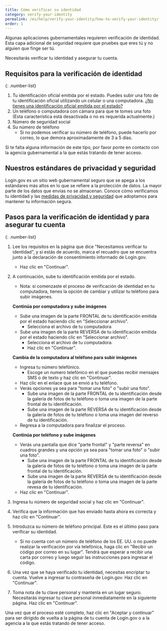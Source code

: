 ```yaml
---
title: Cómo verificar su identidad
category: verify-your-identity
permalink: /es/help/verify-your-identity/how-to-verify-your-identity/
order: 1
---
```


Algunas aplicaciones gubernamentales requieren verificación de identidad. Esta capa adicional de seguridad requiere que pruebes que eres tú y no alguien que finge ser tú.

Necesitarás verificar tu identidad y asegurar tu cuenta.

## Requisitos para la verificación de identidad

{: .number-list}
1. Tu identificación oficial emitida por el estado. Puedes subir una foto de tu identificación oficial utilizando un celular o una computadora. [¿No tienes una identificación oficial emitida por el estado?](/es/help/verify-your-identity/accepted-state-issued-identification/)
1. Un teléfono o computadora con cámara para que te tomes una foto (Esta característica está desactivada o no es requerida actualmente.)
1. Número de seguridad social
1. Su número de teléfono
    * Si no podemos verificar su número de teléfono, puede hacerlo por correo, lo que demora aproximadamente de 3 a 5 días.

Si te falta alguna información de este tipo, por favor ponte en contacto con la agencia gubernamental a la que estás tratando de tener acceso.

## Nuestros estándares de privacidad y seguridad
Login.gov es un sitio web gubernamental seguro que se apega a los estándares más altos en lo que se refiere a la protección de datos. La mayor parte de los datos que envías no se almacenan. Conoce cómo verificamos tu identidad y las [medidas de privacidad y seguridad](/es/policy/) que adoptamos para mantener tu información segura.

## Pasos para la verificación de identidad y para asegurar tu cuenta

{: .number-list}
1. Lee los requisitos en la página que dice "Necesitamos verificar tu identidad", y si estás de acuerdo, marca el recuadro que se encuentra junto a la declaración de consentimiento informado de Login.gov.
    * Haz clic en "Continuar".
1. A continuación, sube tu identificación emitida por el estado.
    * Nota: si comenzaste el proceso de verificación de identidad en tu computadora, tienes la opción de cambiar y utilizar tu teléfono para subir imágenes.

    **Continúa por computadora y sube imágenes**
    * Sube una imagen de la parte FRONTAL de tu identificación emitida por el estado haciendo clic en "Seleccionar archivo".
        * Selecciona el archivo de tu computadora
    * Sube una imagen de la parte REVERSA de tu identificación emitida por el estado haciendo clic en "Seleccionar archivo".
        * Selecciona el archivo de tu computadora.
        * Haz clic en "Continuar".

    **Cambia de la computadora al teléfono para subir imágenes**

    * Ingresa tu número telefónico.
        * Escoge un numero telefónico en el que puedas recibir mensajes SMS o de texto y haz clic en "Continuar".
    * Haz clic en el enlace que se envió a tu teléfono.
    * Verás opciones ya sea para "tomar una foto" o "subir una foto".
        * Sube una imagen de la parte FRONTAL de tu identificación desde la galería de fotos de tu teléfono o toma una imagen de la parte frontal de tu identificación.
        * Sube una imagen de la parte REVERSA de tu identificación desde la galería de fotos de tu teléfono o toma una imagen del reverso de tu identificación.
    * Regresa a la computadora para finalizar el proceso.

    **Continúa por teléfono y sube imágenes**

    * Verás una pantalla que dice "parte frontal" y "parte reversa" en cuadros grandes y una opción ya sea para "tomar una foto" o "subir una foto".
        * Sube una imagen de la parte FRONTAL de tu identificación desde la galería de fotos de tu teléfono o toma una imagen de la parte frontal de tu identificación.
        * Sube una imagen de la parte REVERSA de tu identificación desde la galería de fotos de tu teléfono o toma una imagen de la parte revesa de tu identificación.
    * Haz clic en "Continuar".
1. Ingresa tu número de seguridad social y haz clic en "Continuar".
1. Verifica que la información que has enviado hasta ahora es correcta y haz clic en "Continuar".
1.  Introduzca su número de teléfono principal. Este es el último paso para verificar su identidad.
    * Si no cuenta con un número de teléfono de los EE. UU. o no puede realizar la verificación por vía telefónica, haga clic en "Recibir un código por correo en su lugar". Tendrá que esperar a recibir una carta por correo y luego seguir las instrucciones para ingresar el código.
1. Una vez que se haya verificado tu identidad, necesitas encriptar tu cuenta. Vuelve a ingresar tu contraseña de Login.gov. Haz clic en "Continuar".
1. Toma nota de tu clave personal y mantenla en un lugar seguro. Necesitarás ingresar tu clave personal inmediatamente en la siguiente página. Haz clic en "Continuar".

Una vez que el proceso esté completo, haz clic en "Aceptar y continuar" para ser dirigido de vuelta a la página de tu cuenta de Login.gov o a la agencia a la que estás tratando de tener acceso.
